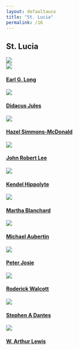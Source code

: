 ```yaml
---
layout: defaultauco
title: "St. Lucia"
permalink: /16
---
```

<div class="container-0">
    <div class="container-title">
        <span class="country"><h2>St. Lucia</h2></span>
        <div class="photo-co">
          <img src="https://www.worldatlas.com/r/w960-q80/upload/7a/a8/6a/lc-01.png" >
    </div>
</div>
<!-- partial:index.partial.html -->
<div class="container">
  <div class="timeline clearfix">
  <div class="vertical-line">
  <div id="post-1" class="vesti-col timeline-post">
   <div class="vesti-content-wrapper">
     <div class="photo">
       <img src="https://www.peepaltreepress.com/sites/default/files/styles/author_large/public/Earl%20G%20Long_1.jpg?itok=kHHQvZu8">
       <div class="vesti-date-wrapper">
         <div class="vesti-date">
         </div>
       </div>
     </div>
     <div class="vesti-desc">
       <a class="desc-a" href="#">
         <h4><a href="/eglong">Earl G. Long</a></h4>
       </a>
     </div>
   </div>
 </div>
  <div id="post-1" class="vesti-col timeline-post">
   <div class="vesti-content-wrapper">
     <div class="photo">
       <img src="https://upload.wikimedia.org/wikipedia/commons/thumb/a/ae/Didacus_Jules_-_2019_%28cropped%29.jpg/220px-Didacus_Jules_-_2019_%28cropped%29.jpg">
       <div class="vesti-date-wrapper">
         <div class="vesti-date">
         </div>
       </div>
     </div>
     <div class="vesti-desc">
       <a class="desc-a" href="#">
         <h4><a href="/djules">Didacus Jules</a></h4>
       </a>
     </div>
   </div>
 </div>
 <div id="post-1" class="vesti-col timeline-post">
   <div class="vesti-content-wrapper">
     <div class="photo">
       <img src="https://www.cavehill.uwi.edu/fhe/LLL/getattachment/4eabff8f-63f2-4948-93d6-808d64de4a44/Professor-Hazel-Simmons-McDonald.aspx">
       <div class="vesti-date-wrapper">
         <div class="vesti-date">
         </div>
       </div>
     </div>
     <div class="vesti-desc">
       <a class="desc-a" href="#">
         <h4><a href="/hmcdonald">Hazel Simmons-McDonald</a></h4>
       </a>
     </div>
   </div>
 </div>
 <div id="post-2" class="vesti-col timeline-post">
      <div class="vesti-content-wrapper">
        <div class="photo">
          <img src="https://2.bp.blogspot.com/-n3znsYnnyfE/T33jJsnoW3I/AAAAAAAAA4Q/Rq-5iBFsGJc/s400/John+Robert+Lee.jpg">
          <div class="vesti-date-wrapper">
            <div class="vesti-date">
            </div>
          </div>
        </div>
        <div class="vesti-desc">
          <a class="desc-a" href="#">
            <h4><a href="/jrlee">John Robert Lee</a></h4>
          </a>
        </div>
      </div>
    </div>
  <div id="post-2" class="vesti-col timeline-post">
      <div class="vesti-content-wrapper">
        <div class="photo">
          <img src="https://upload.wikimedia.org/wikipedia/commons/thumb/3/38/Kendel_Hippolyte_%28cropped%29.jpg/220px-Kendel_Hippolyte_%28cropped%29.jpg">
          <div class="vesti-date-wrapper">
            <div class="vesti-date">
            </div>
          </div>
        </div>
        <div class="vesti-desc">
          <a class="desc-a" href="#">
            <h4><a href="/khippolyte">Kendel Hippolyte</a></h4>
          </a>
        </div>
      </div>
    </div>
    <div id="post-2" class="vesti-col timeline-post">
      <div class="vesti-content-wrapper">
        <div class="photo">
          <img src="https://thevoiceslu.com/wp-content/uploads/2015/11/BLANCHARD.jpg">
          <div class="vesti-date-wrapper">
            <div class="vesti-date">
            </div>
          </div>
        </div>
        <div class="vesti-desc">
          <a class="desc-a" href="#">
            <h4><a href="/mblanchard">Martha Blanchard</a></h4>
          </a>
        </div>
      </div>
    </div>
    <div id="post-3" class="vesti-col timeline-post">
   <div class="vesti-content-wrapper">
     <div class="photo">
       <img src="https://thevoiceslu.com/wp-content/uploads/2020/08/Michael-Mike-Aubertin-2.jpg">
       <div class="vesti-date-wrapper">
         <div class="vesti-date">
         </div>
       </div>
     </div>
     <div class="vesti-desc">
       <a class="desc-a" href="#">
         <h4><a href="/maubertin">Michael Aubertin</a></h4>
       </a>
     </div>
   </div>
 </div>
    <div id="post-3" class="vesti-col timeline-post">
   <div class="vesti-content-wrapper">
     <div class="photo">
       <img src="https://alchetron.com/cdn/peter-josie-063034de-064a-4ce5-964f-c31498dddc9-resize-750.jpg">
       <div class="vesti-date-wrapper">
         <div class="vesti-date">
         </div>
       </div>
     </div>
     <div class="vesti-desc">
       <a class="desc-a" href="#">
         <h4><a href="/pjosie">Peter Josie</a></h4>
       </a>
     </div>
   </div>
 </div>
    <div id="post-3" class="vesti-col timeline-post">
   <div class="vesti-content-wrapper">
     <div class="photo">
       <img src="https://s1.stabroeknews.com/images/2017/08/Roderick-Walcott-248x350.jpg">
       <div class="vesti-date-wrapper">
         <div class="vesti-date">
         </div>
       </div>
     </div>
     <div class="vesti-desc">
       <a class="desc-a" href="#">
         <h4><a href="/rwalcott">Roderick Walcott</a></h4>
       </a>
     </div>
   </div>
 </div>
 <div id="post-3" class="vesti-col timeline-post">
   <div class="vesti-content-wrapper">
     <div class="photo">
       <img src="https://m.media-amazon.com/images/I/51zXyXYNh+L._SX450_.jpg">
       <div class="vesti-date-wrapper">
         <div class="vesti-date">
         </div>
       </div>
     </div>
     <div class="vesti-desc">
       <a class="desc-a" href="#">
         <h4><a href="/sadantes">Stephen A Dantes</a></h4>
       </a>
     </div>
   </div>
 </div>
 <div id="post-3" class="vesti-col timeline-post">
   <div class="vesti-content-wrapper">
     <div class="photo">
       <img src="https://upload.wikimedia.org/wikipedia/en/thumb/8/84/Arthur_Lewis_%28Nobel_photo%29.jpg/220px-Arthur_Lewis_%28Nobel_photo%29.jpg">
       <div class="vesti-date-wrapper">
         <div class="vesti-date">
         </div>
       </div>
     </div>
     <div class="vesti-desc">
       <a class="desc-a" href="#">
         <h4><a href="/walewis">W. Arthur Lewis</a></h4>
       </a>
     </div>
   </div>
 </div>



<!-- partial -->

